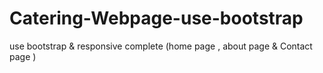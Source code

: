 # Catering-Webpage-use-bootstrap
use bootstrap &amp; responsive complete (home page , about page &amp; Contact page )
